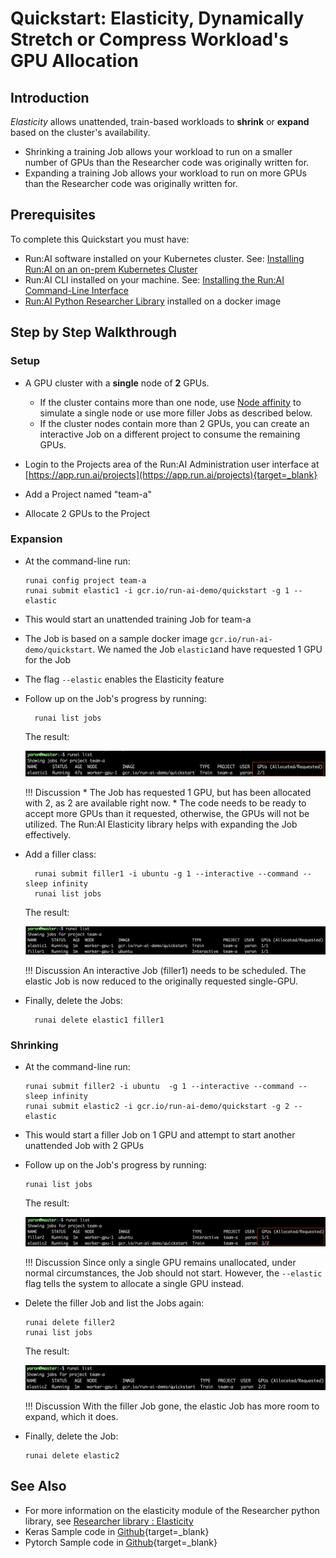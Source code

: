 # Quickstart: Elasticity, Dynamically Stretch or Compress Workload's GPU Allocation


## Introduction

_Elasticity_ allows unattended, train-based  workloads to __shrink__ or __expand__ based on the cluster's availability.

* Shrinking a training Job allows your workload to run on a smaller number of GPUs than the Researcher code was originally written for.
* Expanding a training Job allows your workload to run on more GPUs than the Researcher code was originally written for. 


## Prerequisites 

To complete this Quickstart you must have:

*   Run:AI software installed on your Kubernetes cluster. See: [Installing Run:AI on an on-prem Kubernetes Cluster](../../Administrator/Cluster-Setup/cluster-install.md)
*   Run:AI CLI installed on your machine. See: [Installing the Run:AI Command-Line Interface](../../Administrator/Researcher-Setup/cli-install.md)
*   [Run:AI Python Researcher Library](../researcher-library/researcher-library-overview.md) installed on a docker image

## Step by Step Walkthrough

### Setup

*   A GPU cluster with a __single__ node of __2__ GPUs. 

    *  If the cluster contains more than one node,  use [Node affinity](../../../Administrator/admin-ui-setup/project-setup/#further-affinity-refinement-by-the-researcher) to simulate a single node or use more filler Jobs as described below.
    *  If the cluster nodes contain more than 2 GPUs, you can create an interactive Job on a different project to consume the remaining GPUs.    


*   Login to the Projects area of the Run:AI Administration user interface at [https://app.run.ai/projects](https://app.run.ai/projects){target=_blank}
*   Add a Project named "team-a"
*   Allocate 2 GPUs to the Project

### Expansion 

*   At the command-line run:
    
        runai config project team-a
        runai submit elastic1 -i gcr.io/run-ai-demo/quickstart -g 1 --elastic

* This would start an unattended training Job for team-a 
* The Job is based on a sample docker image ``gcr.io/run-ai-demo/quickstart``. We named the Job ``elastic1``and have requested 1 GPU for the Job
* The flag ``--elastic`` enables the Elasticity feature
* Follow up on the Job's progress by running:

        runai list jobs

    The result:

    ![elasticity1.png](img/elasticity1.png)


    !!! Discussion
        * The Job has requested 1 GPU, but has been allocated with 2, as 2 are available right now.
        * The code needs to be ready to accept more GPUs than it requested, otherwise, the GPUs will not be utilized. The Run:AI Elasticity library helps with expanding the Job effectively.

* Add a filler class:
        
        runai submit filler1 -i ubuntu -g 1 --interactive --command -- sleep infinity
        runai list jobs
    
    The result: 

    ![elasticity4.png](img/elasticity4.png)

    !!! Discussion
        An interactive Job (filler1) needs to be scheduled. The elastic Job is now reduced to the originally requested single-GPU.


* Finally, delete the Jobs:

        runai delete elastic1 filler1


### Shrinking

*   At the command-line run:
    
        runai submit filler2 -i ubuntu  -g 1 --interactive --command -- sleep infinity
        runai submit elastic2 -i gcr.io/run-ai-demo/quickstart -g 2 --elastic 

*   This would start a filler Job on 1 GPU and attempt to start another unattended Job with 2 GPUs


*   Follow up on the Job's progress by running:
    
        runai list jobs

    The result:

    ![elasticity2.png](img/elasticity2.png)


    !!! Discussion
        Since only a single GPU remains unallocated, under normal circumstances, the Job should not start. However, the ``--elastic`` flag tells the system to allocate a single GPU instead.


*   Delete the filler Job and list the Jobs again:

        runai delete filler2
        runai list jobs

    The result:

    ![elasticity3.png](img/elasticity3.png)

    !!! Discussion
        With the filler Job gone, the elastic Job has more room to expand, which it does.

*   Finally, delete the Job:

        runai delete elastic2



## See Also

* For more information on the elasticity module of the Researcher python library, see [Researcher library : Elasticity](../researcher-library/rl-elasticity.md)
* Keras Sample code in [Github](https://github.com/run-ai/docs/tree/master/quickstart/main){target=_blank}
* Pytorch Sample code in [Github](https://github.com/run-ai/docs/tree/master/quickstart/elasticity-pytorch){target=_blank}

